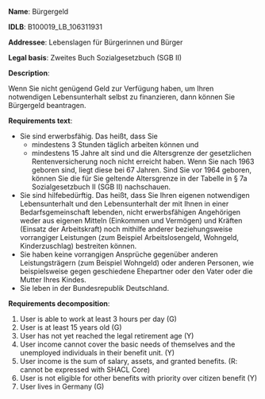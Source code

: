 <b>Name</b>: Bürgergeld

<b>IDLB</b>: B100019_LB_106311931

<b>Addressee</b>: Lebenslagen für Bürgerinnen und Bürger

<b>Legal basis</b>: Zweites Buch Sozialgesetzbuch (SGB II)

<b>Description</b>: 

Wenn Sie nicht genügend Geld zur Verfügung haben, um Ihren notwendigen
Lebensunterhalt selbst zu finanzieren, dann können Sie Bürgergeld beantragen.

<b>Requirements text</b>:

  * Sie sind erwerbsfähig. Das heißt, dass Sie 
    * mindestens 3 Stunden täglich arbeiten können und
    * mindestens 15 Jahre alt sind und die Altersgrenze der gesetzlichen Rentenversicherung noch nicht erreicht haben. Wenn Sie nach 1963 geboren sind, liegt diese bei 67 Jahren. Sind Sie vor 1964 geboren, können Sie die für Sie geltende Altersgrenze in der Tabelle in § 7a Sozialgesetzbuch II (SGB II) nachschauen.
  * Sie sind hilfebedürftig. Das heißt, dass Sie Ihren eigenen notwendigen Lebensunterhalt und den Lebensunterhalt der mit Ihnen in einer Bedarfsgemeinschaft lebenden, nicht erwerbsfähigen Angehörigen weder aus eigenen Mitteln (Einkommen und Vermögen) und Kräften (Einsatz der Arbeitskraft) noch mithilfe anderer beziehungsweise vorrangiger Leistungen (zum Beispiel Arbeitslosengeld, Wohngeld, Kinderzuschlag) bestreiten können.
  * Sie haben keine vorrangigen Ansprüche gegenüber anderen Leistungsträgern (zum Beispiel Wohngeld) oder anderen Personen, wie beispielsweise gegen geschiedene Ehepartner oder den Vater oder die Mutter Ihres Kindes.
  * Sie leben in der Bundesrepublik Deutschland.

<b>Requirements decomposition</b>:

1. User is able to work at least 3 hours per day (G)
2. User is at least 15 years old (G)
3. User has not yet reached the legal retirement age (Y)
4. User income cannot cover the basic needs of themselves and the unemployed individuals in their benefit unit. (Y)
5. User income is the sum of salary, assets, and granted benefits. (R: cannot be expressed with SHACL Core)
6. User is not eligible for other benefits with priority over citizen benefit (Y)
7. User lives in Germany (G)